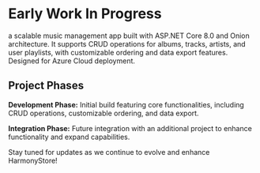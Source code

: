 # Early Work In Progress
a scalable music management app built with ASP.NET Core 8.0 and Onion architecture. It supports CRUD operations for albums, tracks, artists, and user playlists, with customizable ordering and data export features. Designed for Azure Cloud deployment.

## Project Phases
**Development Phase:** Initial build featuring core functionalities, including CRUD operations, customizable ordering, and data export.

**Integration Phase:** Future integration with an additional project to enhance functionality and expand capabilities.

Stay tuned for updates as we continue to evolve and enhance HarmonyStore!
